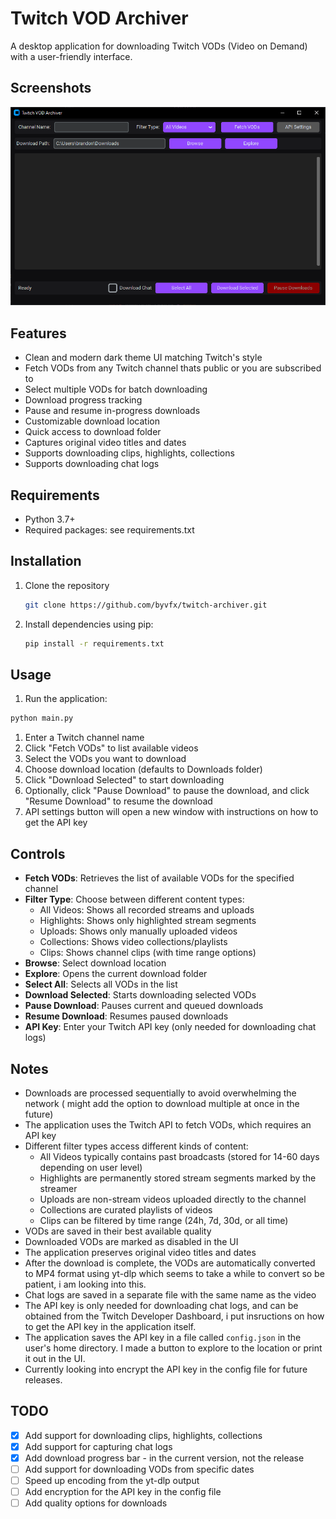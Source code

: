 # Twitch VOD Archiver

A desktop application for downloading Twitch VODs (Video on Demand) with a user-friendly interface.

## Screenshots

![UI Screenshot](/img/ui_ss.png)

## Features

- Clean and modern dark theme UI matching Twitch's style
- Fetch VODs from any Twitch channel thats public or you are subscribed to
- Select multiple VODs for batch downloading
- Download progress tracking
- Pause and resume in-progress downloads
- Customizable download location
- Quick access to download folder
- Captures original video titles and dates
- Supports downloading clips, highlights, collections
- Supports downloading chat logs

## Requirements

- Python 3.7+
- Required packages:
  see requirements.txt

## Installation

1. Clone the repository
  
   ```bash
   git clone https://github.com/byvfx/twitch-archiver.git
   ```

2. Install dependencies using pip:

   ```bash
   pip install -r requirements.txt
   ```

## Usage

1. Run the application:

```bash
python main.py
```

1. Enter a Twitch channel name
1. Click "Fetch VODs" to list available videos
1. Select the VODs you want to download
1. Choose download location (defaults to Downloads folder)
1. Click "Download Selected" to start downloading
1. Optionally, click "Pause Download" to pause the download, and click "Resume Download" to resume the download
2. API settings button will open a new window with instructions on how to get the API key

## Controls

- **Fetch VODs**: Retrieves the list of available VODs for the specified channel
- **Filter Type**: Choose between different content types:
  - All Videos: Shows all recorded streams and uploads
  - Highlights: Shows only highlighted stream segments
  - Uploads: Shows only manually uploaded videos
  - Collections: Shows video collections/playlists
  - Clips: Shows channel clips (with time range options)
- **Browse**: Select download location
- **Explore**: Opens the current download folder
- **Select All**: Selects all VODs in the list
- **Download Selected**: Starts downloading selected VODs
- **Pause Download**: Pauses current and queued downloads
- **Resume Download**: Resumes paused downloads
- **API Key**: Enter your Twitch API key (only needed for downloading chat logs)

## Notes

- Downloads are processed sequentially to avoid overwhelming the network ( might add the option to download multiple at once in the future)
- The application uses the Twitch API to fetch VODs, which requires an API key
- Different filter types access different kinds of content:
  - All Videos typically contains past broadcasts (stored for 14-60 days depending on user level)
  - Highlights are permanently stored stream segments marked by the streamer
  - Uploads are non-stream videos uploaded directly to the channel
  - Collections are curated playlists of videos
  - Clips can be filtered by time range (24h, 7d, 30d, or all time)
- VODs are saved in their best available quality
- Downloaded VODs are marked as disabled in the UI
- The application preserves original video titles and dates
- After the download is complete, the VODs are automatically converted to MP4 format using yt-dlp which seems to take a while to convert so be patient, i am looking into this.
- Chat logs are saved in a separate file with the same name as the video
- The API key is only needed for downloading chat logs, and can be obtained from the Twitch Developer Dashboard, i put insructions on how to get the API key in the application itself.
- The application saves the API key in a file called `config.json` in the user's home directory. I made a button to explore to the location or print it out in the UI.
- Currently looking into encrypt the API key in the config file for future releases.

## TODO

- [x] Add support for downloading clips, highlights, collections
- [x] Add support for capturing chat logs
- [x] Add download progress bar - in the current version, not the release
- [ ] Add support for downloading VODs from specific dates
- [ ] Speed up encoding from the yt-dlp output
- [ ] Add encryption for the API key in the config file
- [ ] Add quality options for downloads
